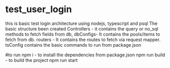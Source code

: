 # test_user_login
this is basic test login architecture using nodejs, typescript and psql
The basic structure been created 
Controllers - it contains the query or no_sql methods to fetch fields from db,
dbConfigs- It contains the pools/items to fetch from db.
routers - It contains the routes to fetch via request mapper.
tsConfig contains the basic commands to run from package.json


#to run
npm i - to install the dependencies from package.json
npm run build - to build the project
npm run start 
